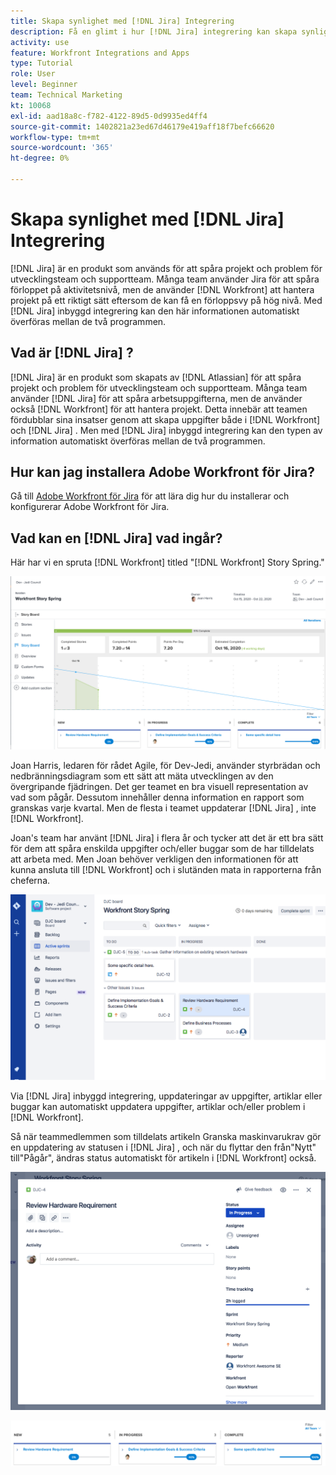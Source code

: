 ```yaml
---
title: Skapa synlighet med [!DNL Jira] Integrering
description: Få en glimt i hur [!DNL Jira] integrering kan skapa synlighet i vad ditt team gör.
activity: use
feature: Workfront Integrations and Apps
type: Tutorial
role: User
level: Beginner
team: Technical Marketing
kt: 10068
exl-id: aad18a8c-f782-4122-89d5-0d9935ed4ff4
source-git-commit: 1402821a23ed67d46179e419aff18f7befc66620
workflow-type: tm+mt
source-wordcount: '365'
ht-degree: 0%

---
```


# Skapa synlighet med [!DNL Jira] Integrering

[!DNL Jira]  är en produkt som används för att spåra projekt och problem för utvecklingsteam och supportteam. Många team använder Jira för att spåra förloppet på aktivitetsnivå, men de använder [!DNL Workfront] att hantera projekt på ett riktigt sätt eftersom de kan få en förloppsvy på hög nivå. Med [!DNL Jira]  inbyggd integrering kan den här informationen automatiskt överföras mellan de två programmen.

## Vad är [!DNL Jira] ?

[!DNL Jira]  är en produkt som skapats av [!DNL Atlassian] för att spåra projekt och problem för utvecklingsteam och supportteam. Många team använder [!DNL Jira]  för att spåra arbetsuppgifterna, men de använder också [!DNL Workfront] för att hantera projekt. Detta innebär att teamen fördubblar sina insatser genom att skapa uppgifter både i [!DNL Workfront] och [!DNL Jira] . Men med [!DNL Jira]  inbyggd integrering kan den typen av information automatiskt överföras mellan de två programmen.

## Hur kan jag installera Adobe Workfront för Jira?

Gå till [Adobe Workfront för Jira](https://experienceleague.adobe.com/docs/workfront/using/adobe-workfront-integrations/workfront-for-jira/workfront-for-jira.html?lang=en) för att lära dig hur du installerar och konfigurerar Adobe Workfront för Jira.

## Vad kan en [!DNL Jira]  vad ingår?

Här har vi en spruta [!DNL Workfront] titled &quot;[!DNL Workfront] Story Spring.&quot;

![Storyboard-diagram](assets/Jira01.png)

Joan Harris, ledaren för rådet Agile, för Dev-Jedi, använder styrbrädan och nedbränningsdiagram som ett sätt att mäta utvecklingen av den övergripande fjädringen. Det ger teamet en bra visuell representation av vad som pågår. Dessutom innehåller denna information en rapport som granskas varje kvartal. Men de flesta i teamet uppdaterar [!DNL Jira] , inte [!DNL Workfront].

Joan&#39;s team har använt [!DNL Jira]  i flera år och tycker att det är ett bra sätt för dem att spåra enskilda uppgifter och/eller buggar som de har tilldelats att arbeta med. Men Joan behöver verkligen den informationen för att kunna ansluta till [!DNL Workfront] och i slutänden mata in rapporterna från cheferna.

![Jira Storyboard](assets/Jira02.png)

Via [!DNL Jira]  inbyggd integrering, uppdateringar av uppgifter, artiklar eller buggar kan automatiskt uppdatera uppgifter, artiklar och/eller problem i [!DNL Workfront].

Så när teammedlemmen som tilldelats artikeln Granska maskinvarukrav gör en uppdatering av statusen i [!DNL Jira] , och när du flyttar den från&quot;Nytt&quot; till&quot;Pågår&quot;, ändras status automatiskt för artikeln i [!DNL Workfront] också.

![Jira statussida](assets/Jira03.png)

![Statuskolumner](assets/Jira04.png)
